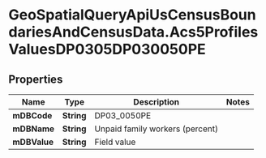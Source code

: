 # GeoSpatialQueryApiUsCensusBoundariesAndCensusData.Acs5ProfilesValuesDP0305DP030050PE

## Properties

Name | Type | Description | Notes
------------ | ------------- | ------------- | -------------
**mDBCode** | **String** | DP03_0050PE | 
**mDBName** | **String** | Unpaid family workers (percent) | 
**mDBValue** | **String** | Field value | 


